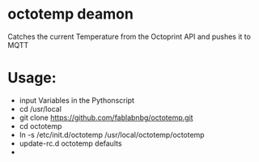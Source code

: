 # octotemp deamon

Catches the current Temperature from the Octoprint API and pushes it to MQTT

# Usage:
* input Variables in the Pythonscript
* cd /usr/local
* git clone https://github.com/fablabnbg/octotemp.git
* cd octotemp
* ln -s /etc/init.d/octotemp /usr/local/octotemp/octotemp
* update-rc.d octotemp defaults
*

